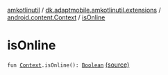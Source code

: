 [amkotlinutil](../../index.md) / [dk.adaptmobile.amkotlinutil.extensions](../index.md) / [android.content.Context](index.md) / [isOnline](./is-online.md)

# isOnline

`fun `[`Context`](https://developer.android.com/reference/android/content/Context.html)`.isOnline(): `[`Boolean`](https://kotlinlang.org/api/latest/jvm/stdlib/kotlin/-boolean/index.html) [(source)](https://github.com/adaptmobile-organization/amkotlinutil/tree/master/amkotlinutil/amkotlinutil/src/main/java/dk/adaptmobile/amkotlinutil/extensions/ContextExtensions.kt#L155)
